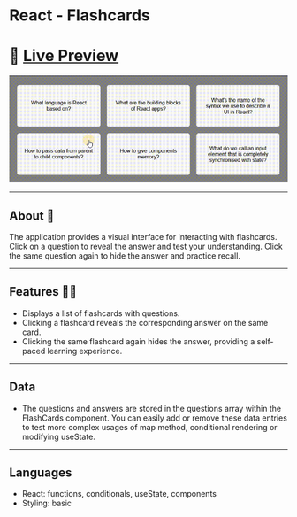 # React - Flashcards

# 🔗 [Live Preview](https://cool-sunshine-ee3086.netlify.app/)

![Design preview](public/preview.gif)

---

## About 👋

The application provides a visual interface for interacting with flashcards. Click on a question to reveal the answer and test your understanding. Click the same question again to hide the answer and practice recall.

---

## Features 👨‍💻

- Displays a list of flashcards with questions.
- Clicking a flashcard reveals the corresponding answer on the same card.
- Clicking the same flashcard again hides the answer, providing a self-paced learning experience.

---

## Data

- The questions and answers are stored in the questions array within the FlashCards component. You can easily add or remove these data entries to test more complex usages of map method, conditional rendering or modifying useState.

---

## Languages

- React: functions, conditionals, useState, components
- Styling: basic
